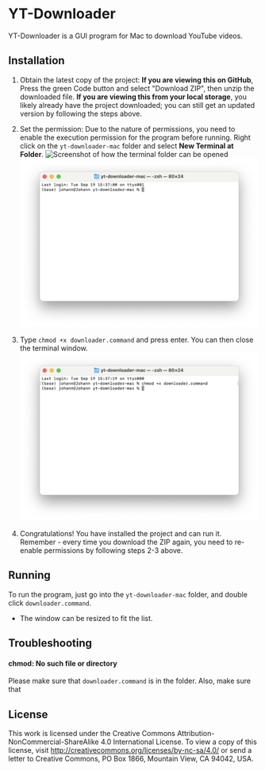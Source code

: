 # YT-Downloader
YT-Downloader is a GUI program for Mac to download YouTube videos.

## Installation
1. Obtain the latest copy of the project: **If you are viewing this on GitHub**, Press the green Code button and select "Download ZIP", then unzip the downloaded file. **If you are viewing this from your local storage**, you likely already have the project downloaded; you can still get an updated version by following the steps above.

2. Set the permission: Due to the nature of permissions, you need to enable the execution permission for the program before running. Right click on the `yt-downloader-mac` folder and select **New Terminal at Folder**.
![Screenshot of how the terminal folder can be opened](/screenshots/terminal.png)
![Screenshot of what the terminal looks like](/screenshots/chmod1.png)

3. Type `chmod +x downloader.command` and press enter. You can then close the terminal window.
![Screenshot of what happens after typing chmod and press enter](/screenshots/chmod2.png)

4. Congratulations! You have installed the project and can run it. Remember - every time you download the ZIP again, you need to re-enable permissions by following steps 2-3 above.

## Running
To run the program, just go into the `yt-downloader-mac` folder, and double click `downloader.command`.

- The window can be resized to fit the list.

## Troubleshooting
#### chmod: No such file or directory
Please make sure that `downloader.command` is in the folder. Also, make sure that 

## License
This work is licensed under the Creative Commons Attribution-NonCommercial-ShareAlike 4.0 International License. To view a copy of this license, visit http://creativecommons.org/licenses/by-nc-sa/4.0/ or send a letter to Creative Commons, PO Box 1866, Mountain View, CA 94042, USA.